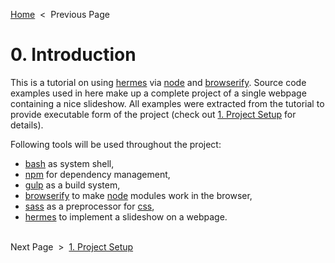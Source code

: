 [Home][home] &nbsp;&lt;&nbsp; Previous Page<br>

[home]: /../..

# 0. Introduction

This is a tutorial on using [hermes][hermes] via [node][node] and [browserify][browserify].
Source code examples used in here make up a complete project of a single webpage containing
a nice slideshow. All examples were extracted from the tutorial to provide executable form
of the project (check out [1. Project Setup][setup] for details).

Following tools will be used throughout the project:

 * [bash][bash] as system shell,
 * [npm][npm] for dependency management,
 * [gulp][gulp] as a build system,
 * [browserify][browserify] to make [node][node] modules work in the browser,
 * [sass][sass] as a preprocessor for [css][css],
 * [hermes][hermes] to implement a slideshow on a webpage.

[bash]: https://en.wikipedia.org/wiki/Bash_(Unix_shell)
[npm]: https://docs.npmjs.com/getting-started/what-is-npm
[gulp]: https://github.com/gulpjs/gulp
[browserify]: https://github.com/substack/node-browserify
[node]: https://nodejs.org/en/
[sass]: https://github.com/sass/sass
[css]: https://developer.mozilla.org/en-US/docs/Web/CSS
[hermes]: https://github.com/webfront-toolkit/hermes

&nbsp;<br>
Next Page &nbsp;&gt;&nbsp; [1. Project Setup][setup]

[setup]: 1_setup.sh.md
